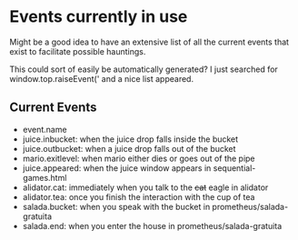Events currently in use
======

Might be a good idea to have an extensive list of all the current events that exist to facilitate possible hauntings.

This could sort of easily be automatically generated? I just searched for window.top.raiseEvent(' and a nice list appeared.


Current Events
---

- event.name
- juice.inbucket: when the juice drop falls inside the bucket
- juice.outbucket: when a juice drop falls out of the bucket
- mario.exitlevel: when mario either dies or goes out of the pipe
- juice.appeared: when the juice window appears in sequential-games.html
- alidator.cat: immediately when you talk to the ~~cat~~ eagle in alidator
- alidator.tea: once you finish the interaction with the cup of tea
- salada.bucket: when you speak with the bucket in prometheus/salada-gratuita
- salada.end: when you enter the house in prometheus/salada-gratuita
